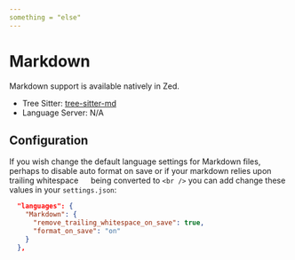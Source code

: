 ```yaml
---
something = "else"
---
```


# Markdown

Markdown support is available natively in Zed.

- Tree Sitter: [tree-sitter-md](https://github.com/tree-sitter-grammars/tree-sitter-markdown)
- Language Server: N/A

## Configuration

If you wish change the default language settings for Markdown files, perhaps to disable auto format on save or if your markdown relies upon trailing whitespace `  ` being converted to `<br />` you can add change these values in your `settings.json`:

```json
  "languages": {
    "Markdown": {
      "remove_trailing_whitespace_on_save": true,
      "format_on_save": "on"
    }
  },
```

